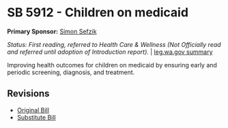# SB 5912 - Children on medicaid
**Primary Sponsor:** [Simon Sefzik](/person/leg/simon.sefzik.md)

*Status: First reading, referred to Health Care & Wellness (Not Officially read and referred until adoption of Introduction report).* | [leg.wa.gov summary](https://app.leg.wa.gov/billsummary?BillNumber=5912&Year=2021)

Improving health outcomes for children on medicaid by ensuring early and periodic screening, diagnosis, and treatment.

## Revisions
* [Original Bill](1/)
* [Substitute Bill](S/)